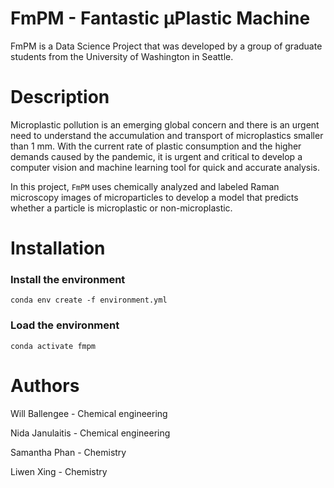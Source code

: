 # FmPM - Fantastic μPlastic Machine
FmPM is a Data Science Project that was developed by a group of graduate students from the University of Washington in Seattle.

# Description
Microplastic pollution is an emerging global concern and there is an urgent need to understand the accumulation and transport of microplastics smaller than 1 mm. With the current rate of plastic consumption and the higher demands caused by the pandemic, it is urgent and critical to develop a computer vision and machine learning tool for quick and accurate analysis. 

In this project, `FmPM` uses chemically analyzed and labeled Raman microscopy images of microparticles to develop a model that predicts whether a particle is microplastic or non-microplastic. 


# Installation
### Install the environment

```
conda env create -f environment.yml
```
### Load the environment
```
conda activate fmpm
```


# Authors
Will Ballengee - Chemical engineering

Nida Janulaitis - Chemical engineering 

Samantha Phan - Chemistry

Liwen Xing - Chemistry
